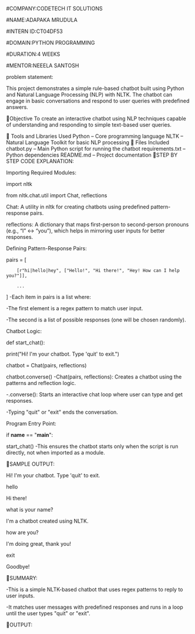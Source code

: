 #COMPANY:CODETECH IT SOLUTIONS

#NAME:ADAPAKA MRUDULA

#INTERN ID:CT04DF53

#DOMAIN:PYTHON PROGRAMMING

#DURATION:4 WEEKS

#MENTOR:NEEELA SANTOSH

problem statement:

This project demonstrates a simple rule-based chatbot built using Python and Natural Language Processing (NLP) with NLTK. The chatbot can engage in basic conversations and respond to user queries with predefined answers.

📌Objective
To create an interactive chatbot using NLP techniques capable of understanding and responding to simple text-based user queries.

🧰 Tools and Libraries Used
Python – Core programming language
NLTK – Natural Language Toolkit for basic NLP processing
📂 Files Included
chatbot.py – Main Python script for running the chatbot
requirements.txt – Python dependencies
README.md – Project documentation
📌STEP BY STEP CODE EXPLANATION:

Importing Required Modules:

import nltk

from nltk.chat.util import Chat, reflections

Chat: A utility in nltk for creating chatbots using predefined pattern-response pairs.

reflections: A dictionary that maps first-person to second-person pronouns (e.g., “I” ↔ “you”), which helps in mirroring user inputs for better responses.

Defining Pattern-Response Pairs:

 pairs = [

        [r"hi|hello|hey", ["Hello!", "Hi there!", "Hey! How can I help you?"]],

        ...

 ]
-Each item in pairs is a list where:

-The first element is a regex pattern to match user input.

-The second is a list of possible responses (one will be chosen randomly).

Chatbot Logic:

def start_chat():

print("Hi! I'm your chatbot. Type 'quit' to exit.")

chatbot = Chat(pairs, reflections)

chatbot.converse()
-Chat(pairs, reflections): Creates a chatbot using the patterns and reflection logic.

-.converse(): Starts an interactive chat loop where user can type and get responses.

-Typing "quit" or "exit" ends the conversation.

Program Entry Point:

if __name__ == "__main__":

 start_chat()
-This ensures the chatbot starts only when the script is run directly, not when imported as a module.

📌SAMPLE OUTPUT:

Hi! I'm your chatbot. Type 'quit' to exit.

hello

Hi there!

what is your name?

I'm a chatbot created using NLTK.

how are you?

I'm doing great, thank you!

exit

Goodbye!

📌SUMMARY:

-This is a simple NLTK-based chatbot that uses regex patterns to reply to user inputs.

-It matches user messages with predefined responses and runs in a loop until the user types "quit" or "exit".

📌OUTPUT:


